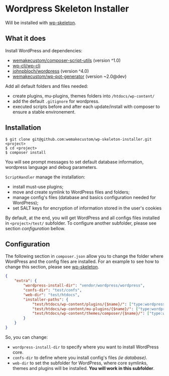 Wordpress Skeleton Installer
==================

Will be installed with [wp-skeleton][1].


## What it does

Install WordPress and dependencies:
* [wemakecustom/composer-script-utils][2] (version ^1.0)
* [wp-cli/wp-cli][3]
* [johnpbloch/wordpress][4] (version ^4.0)
* [wemakecustom/wp-pot-generator][5] (version ~2.0@dev)

Add all default folders and files needed:
* create plugins, mu-plugins, themes folders into ``/htdocs/wp-content/``
* add the default ``.gitignore`` for wordpress.
* executed scripts before and after each update/install with composer to ensure a stable environement.

[1]: https://github.com/wemakecustom/wp-skeleton
[2]: https://github.com/wemakecustom/composer-script-utils
[3]: https://github.com/wp-cli/wp-cli
[4]: https://github.com/johnpbloch/wordpress
[5]: https://github.com/wemakecustom/wp-pot-generator


## Installation

````
$ git clone git@github.com:wemakecustom/wp-skeleton-installer.git <project>
$ cd <project>
$ composer install
````

You will see prompt messages to set default database information, wordpress language and debug parameters.

``ScriptHandler`` manage the installation:
* install must-use plugins;
* move and create symlink to WordPress files and folders;
* manage config's files (database and basics configuration needed for WordPress);
* set SALT keys for encryption of information stored in the user's cookies

By default, at the end, you will get WordPress and all configs files installed in ``<project>/test/`` subfolder. To configure another subfolder, please see section _configuration_ bellow.


## Configuration

The following section in ``composer.json`` allow you to change the folder where WordPress and the config files are installed.
For an example to see how to change this section, please see [wp-skeleton][1].

```json
{
    "extra": {
        "wordpress-install-dir": "vendor/wordpress/wordpress",
        "confs-dir": "test/confs",
        "web-dir": "test/htdocs",
        "installer-paths": {
            "test/htdocs/wp-content/plugins/{$name}/": ["type:wordpress-plugin"],
            "test/htdocs/wp-content/mu-plugins/{$name}/": ["type:wordpress-muplugin"],
            "test/htdocs/wp-content/themes/composer/{$name}/": ["type:wordpress-theme"]
        }
    }
}
```

So, you can change:
* ``wordpress-install-dir`` to specify where you want to install WordPress core.
* ``confs-dir`` to define where you install config's files _(ie database)_.
* ``web-dir`` to set the subfolder for WordPress, where core symlinks, themes and plugins will be installed. **You will work in this subfolder**.
